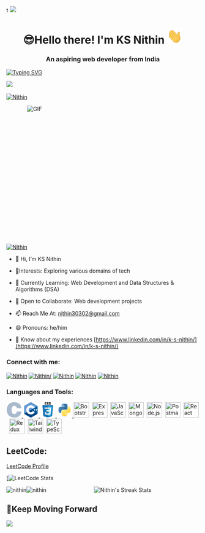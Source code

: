 t
<a href="https://www.youtube.com/watch?v=dQw4w9WgXcQ" align="center"><img src="https://user-images.githubusercontent.com/73097560/115834477-dbab4500-a447-11eb-908a-139a6edaec5c.gif"></a>
<h1 align="center">😎Hello there! I'm KS Nithin <img src="Hi.gif" width="40px" height="40px" style="max-width: 10%;"></h1>
<h3 align="center"> An aspiring web developer from India</h3>

[![Typing SVG](https://readme-typing-svg.herokuapp.com/?lines=Working+on+various+projects+...+;Fixing+bugs+..+;Lets+catch+up,+connect+with++me+on+Linkedin)](https://git.io/typing-svg)
<!-- <img align="right"  alt="GIF" src="https://user-images.githubusercontent.com/60257288/169688266-0dba71e8-949d-4bc6-a048-0059ef1f994b.jpg" width="420" height="300" />-->
 
![](https://komarev.com/ghpvc/?username=Nithin0620)

<p align="left"> <a href="https://github.com/ryo-ma/github-profile-trophy"><img src="https://github-profile-trophy.vercel.app/?username=Nithin0620" alt="Nithin" /></a> </p>

<img align="right"  alt="GIF" src="https://img.freepik.com/premium-photo/student-doing-coding-his-computer-setup_939033-14080.jpg" width="450" height="360" />

<p align="left"> <a href="https://www.linkedin.com/in/k-s-nithin/" target="blank"><img src="https://img.shields.io/badge/Connect%20With%20Me-008000" alt="Nithin" /></a> </p>

- 👋 Hi, I’m KS Nithin 

- 👀Interests: Exploring various domains of tech 

- 🌱 Currently Learning: Web Development and Data Structures & Algorithms (DSA) 

- 💞️ Open to Collaborate: Web development projects 

- 📫 Reach Me At: nithin30302@gmail.com 
  
- 😄 Pronouns: he/him

- 📄 Know about my experiences [https://www.linkedin.com/in/k-s-nithin/](https://www.linkedin.com/in/k-s-nithin/)

<h3 align="left">Connect with me:</h3>
<p align="left">
<a href="https://x.com/NITHIN_006" target="blank"><img align="center" src="https://raw.githubusercontent.com/rahuldkjain/github-profile-readme-generator/master/src/images/icons/Social/twitter.svg" alt="Nithin" height="30" width="40" /></a>
<a href="https://www.linkedin.com/in/k-s-nithin/" target="blank"><img align="center" src="https://raw.githubusercontent.com/rahuldkjain/github-profile-readme-generator/master/src/images/icons/Social/linked-in-alt.svg" alt="Nithin/" height="30" width="40" /></a>
<a href="https://www.instagram.com/_nithin_0620/" target="blank"><img align="center" src="https://raw.githubusercontent.com/rahuldkjain/github-profile-readme-generator/master/src/images/icons/Social/instagram.svg" alt="Nithin" height="30" width="40" /></a>
<a href="https://www.hackerrank.com/profile/nithin30302" target="blank"><img align="center" src="https://raw.githubusercontent.com/rahuldkjain/github-profile-readme-generator/master/src/images/icons/Social/hackerrank.svg" alt="Nithin" height="30" width="40" /></a>
<a href="https://leetcode.com/u/Nithin0620/" target="blank"><img align="center" src="https://raw.githubusercontent.com/rahuldkjain/github-profile-readme-generator/master/src/images/icons/Social/leet-code.svg" alt="Nithin" height="30" width="40" /></a>
</p>

<h3 align="left">Languages and Tools:</h3>
<p align="left">
  <a href="https://www.cprogramming.com/" target="_blank" rel="noreferrer"> 
    <img src="https://raw.githubusercontent.com/devicons/devicon/master/icons/c/c-original.svg" alt="C" width="40" height="40"/> 
  </a> 
  <a href="https://www.w3schools.com/cpp/" target="_blank" rel="noreferrer"> 
    <img src="https://raw.githubusercontent.com/devicons/devicon/master/icons/cplusplus/cplusplus-original.svg" alt="C++" width="40" height="40"/> 
  </a> 
  <a href="https://www.w3schools.com/css/" target="_blank" rel="noreferrer"> 
    <img src="https://raw.githubusercontent.com/devicons/devicon/master/icons/css3/css3-original-wordmark.svg" alt="CSS3" width="40" height="40"/> 
  </a>
  <a href="https://www.python.org" target="_blank" rel="noreferrer"> 
    <img src="https://raw.githubusercontent.com/devicons/devicon/master/icons/python/python-original.svg" alt="Python" width="40" height="40"/> 
  </a> 
  <img src="https://cdn.jsdelivr.net/gh/devicons/devicon/icons/bootstrap/bootstrap-original.svg" title="Bootstrap" width="40" height="40"/>&nbsp;
  <img src="https://cdn.jsdelivr.net/gh/devicons/devicon/icons/express/express-original.svg" title="Express" width="40" height="40"/>&nbsp;
  <img src="https://cdn.jsdelivr.net/gh/devicons/devicon/icons/javascript/javascript-original.svg" title="JavaScript" width="40" height="40"/>&nbsp;
  <img src="https://cdn.jsdelivr.net/gh/devicons/devicon/icons/mongodb/mongodb-original.svg" title="MongoDB" width="40" height="40"/>&nbsp;
  <img src="https://cdn.jsdelivr.net/gh/devicons/devicon/icons/nodejs/nodejs-original.svg" title="Node.js" width="40" height="40"/>&nbsp;
  <img src="https://cdn.jsdelivr.net/gh/devicons/devicon/icons/postman/postman-original.svg" title="Postman" width="40" height="40"/>&nbsp;
  <img src="https://cdn.jsdelivr.net/gh/devicons/devicon/icons/react/react-original.svg" title="React" width="40" height="40"/>&nbsp;
  <img src="https://cdn.jsdelivr.net/gh/devicons/devicon/icons/redux/redux-original.svg" title="Redux" width="40" height="40"/>&nbsp;
  <img src="https://cdn.jsdelivr.net/gh/devicons/devicon/icons/tailwindcss/tailwindcss-original.svg" title="Tailwind CSS" width="40" height="40"/>&nbsp;
  <img src="https://cdn.jsdelivr.net/gh/devicons/devicon/icons/typescript/typescript-original.svg" title="TypeScript" width="40" height="40"/>&nbsp;
</p>

## LeetCode:
[LeetCode Profile](https://leetcode.com/u/Nithin0620/)  

 [![LeetCode Stats](https://leetcard.jacoblin.cool/Nithin0620?theme=unicorn&font=Nova%20Flat&ext=activity)

<p><img align="left" src="https://github-readme-stats.vercel.app/api/top-langs?username=Nithin0620&show_icons=true&locale=en&layout=compact" alt="nithin" /></p>

<p><img align="left" src="https://github-readme-stats.vercel.app/api?username=Nithin0620&show_icons=true&theme=transparent" alt="nithin" /></p>

<p align="center">
  <img src="https://github-readme-streak-stats.herokuapp.com/?user=Nithin0620" alt="Nithin's Streak Stats" />
</p>

## 🚀Keep Moving Forward
<img src="https://user-images.githubusercontent.com/74038190/236544207-c4f427b3-be04-4cfe-a3d2-2eabb0d2de73.gif" width="400">
<!-- ======================= comments below ==================================================================================================-->
<!--  ## 🛠 &nbsp;Languages and Tools
 <p align="left>
<img src="https://raw.githubusercontent.com/devicons/devicon/master/icons/bootstrap/bootstrap-plain-wordmark.svg" alt="bootstrap" width="40" height="40"/> 
<img src="https://raw.githubusercontent.com/devicons/devicon/master/icons/cplusplus/cplusplus-original.svg" alt="cplusplus" width="40" height="40"/>
<img src="https://raw.githubusercontent.com/devicons/devicon/master/icons/css3/css3-original-wordmark.svg" alt="css3" width="40" height="40"/> 
<img src="https://www.vectorlogo.zone/logos/dartlang/dartlang-icon.svg" alt="dart" width="40" height="40"/>
<img src="https://www.vectorlogo.zone/logos/figma/figma-icon.svg" alt="figma" width="40" height="40"/> 
<img src="https://www.vectorlogo.zone/logos/flutterio/flutterio-icon.svg" alt="flutter" width="40" height="40"/>
<img src="https://raw.githubusercontent.com/devicons/devicon/master/icons/html5/html5-original-wordmark.svg" alt="html5" width="40" height="40"/>
</p>
  -->
<!-- <details>	
  <summary><b>⚡GitHub Analytics</b></summary>

 <p>
